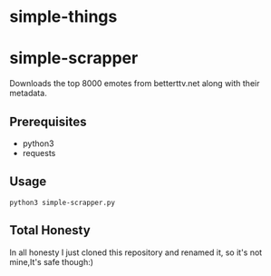 # simple-things
# simple-scrapper

Downloads the top 8000 emotes from betterttv.net along with their metadata.

## Prerequisites 
* python3
* requests

## Usage
```console
python3 simple-scrapper.py
```
## Total Honesty
In all honesty I just cloned this repository and renamed it, so it's not mine,It's safe though:)
